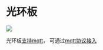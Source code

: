 # 光环板
![](https://www.mblock.cc/doc/zh/hardware-guide/halocode.png)

光环板[支持mqtt](https://makeblock-micropython-api.readthedocs.io/zh/latest/public_library/Third-party-libraries/mqtt.html)， 可通过[mqtt协议接入](https://adapter.codelab.club/extension_guide/iot/)